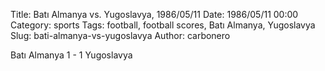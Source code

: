 Title: Batı Almanya vs. Yugoslavya, 1986/05/11
Date: 1986/05/11 00:00
Category: sports
Tags: football, football scores, Batı Almanya, Yugoslavya
Slug: bati-almanya-vs-yugoslavya
Author: carbonero


Batı Almanya 1 - 1 Yugoslavya
